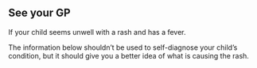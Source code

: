 See your GP
-----------

If your child seems unwell with a rash and has a fever.

The information below shouldn’t be used to self-diagnose your child’s
condition, but it should give you a better idea of what is causing the
rash.